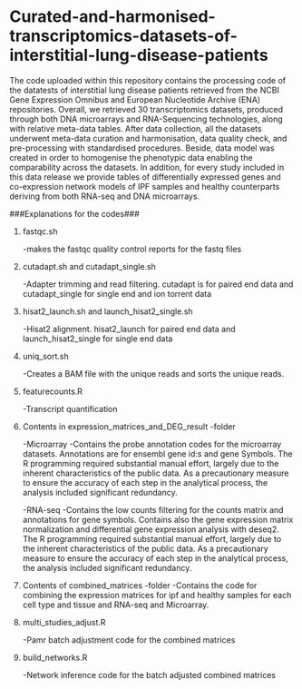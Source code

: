# Curated-and-harmonised-transcriptomics-datasets-of-interstitial-lung-disease-patients

The code uploaded within this repository contains the processing code of the datatests of interstitial lung disease patients retrieved from the NCBI Gene Expression Omnibus and European Nucleotide Archive (ENA) 
repositories. Overall, we retrieved 30 transcriptomics datasets, produced through both DNA microarrays and RNA-Sequencing technologies, along with relative meta-data tables. After data collection, all the datasets 
underwent meta-data curation and harmonisation, data quality check, and pre-processing with standardised procedures. Beside, data model was created in order to homogenise the phenotypic data enabling the comparability 
across the datasets. In addition, for every study included in this data release we provide tables of differentially expressed genes and co-expression network models of IPF samples and healthy counterparts deriving from 
both RNA-seq and DNA microarrays.

###Explanations for the codes###

1. fastqc.sh

	-makes the fastqc quality control reports for the fastq files

2. cutadapt.sh and cutadapt_single.sh

	-Adapter trimming and read filtering. cutadapt is for paired end data and cutadapt_single for single end and ion torrent data

3. hisat2_launch.sh and launch_hisat2_single.sh

	-Hisat2 alignment. hisat2_launch for paired end data and launch_hisat2_single for single end data

4. uniq_sort.sh
  
   -Creates a BAM file with the unique reads and sorts the unique reads. 

7. featurecounts.R

	-Transcript quantification

8. Contents in expression_matrices_and_DEG_result -folder
	
	-Microarray
		-Contains the probe annotation codes for the microarray datasets. Annotations are for ensembl gene id:s and gene Symbols. 
		The R programming required substantial manual effort, largely due to the inherent characteristics of the public data. As a precautionary 
		measure to ensure the accuracy of each step in the analytical process, the analysis included significant redundancy.

	-RNA-seq
		-Contains the low counts filtering for the counts matrix and annotations for gene symbols. Contains also the gene expression matrix normalization and
		differential gene expression analysis with deseq2. The R programming required substantial manual effort, largely due to the inherent characteristics 
		of the public data. As a precautionary  measure to ensure the accuracy of each step in the analytical process, the analysis included significant redundancy.

9. Contents of combined_matrices -folder
	-Contains the code for combining the expression matrices for ipf and healthy samples for each cell type and tissue and RNA-seq and Microarray.

10. multi_studies_adjust.R
   
	-Pamr batch adjustment code for the combined matrices

11. build_networks.R
    
    -Network inference code for the batch adjusted combined matrices
